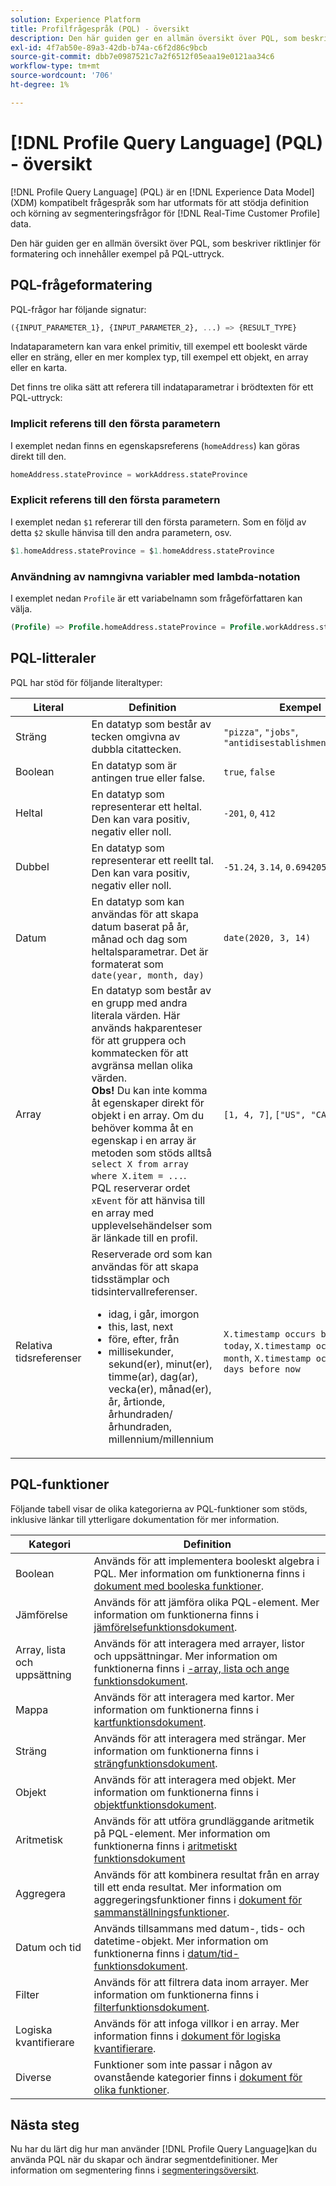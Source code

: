```yaml
---
solution: Experience Platform
title: Profilfrågespråk (PQL) - översikt
description: Den här guiden ger en allmän översikt över PQL, som beskriver riktlinjer för formatering och innehåller exempel på PQL-uttryck.
exl-id: 4f7ab50e-89a3-42db-b74a-c6f2d86c9bcb
source-git-commit: dbb7e0987521c7a2f6512f05eaa19e0121aa34c6
workflow-type: tm+mt
source-wordcount: '706'
ht-degree: 1%

---
```


# [!DNL Profile Query Language] (PQL) - översikt

[!DNL Profile Query Language] (PQL) är en [!DNL Experience Data Model] (XDM) kompatibelt frågespråk som har utformats för att stödja definition och körning av segmenteringsfrågor för [!DNL Real-Time Customer Profile] data.

Den här guiden ger en allmän översikt över PQL, som beskriver riktlinjer för formatering och innehåller exempel på PQL-uttryck.

## PQL-frågeformatering

PQL-frågor har följande signatur:

```sql
({INPUT_PARAMETER_1}, {INPUT_PARAMETER_2}, ...) => {RESULT_TYPE}
```

Indataparametern kan vara enkel primitiv, till exempel ett booleskt värde eller en sträng, eller en mer komplex typ, till exempel ett objekt, en array eller en karta.

Det finns tre olika sätt att referera till indataparametrar i brödtexten för ett PQL-uttryck:

### Implicit referens till den första parametern

I exemplet nedan finns en egenskapsreferens (`homeAddress`) kan göras direkt till den.

```sql
homeAddress.stateProvince = workAddress.stateProvince
```

### Explicit referens till den första parametern

I exemplet nedan `$1` refererar till den första parametern. Som en följd av detta `$2` skulle hänvisa till den andra parametern, osv.

```sql
$1.homeAddress.stateProvince = $1.homeAddress.stateProvince
```

### Användning av namngivna variabler med lambda-notation

I exemplet nedan `Profile` är ett variabelnamn som frågeförfattaren kan välja.

```sql
(Profile) => Profile.homeAddress.stateProvince = Profile.workAddress.stateProvince
```

## PQL-litteraler

PQL har stöd för följande literaltyper:

| Literal | Definition | Exempel |
| ------- | ---------- | ------- |
| Sträng | En datatyp som består av tecken omgivna av dubbla citattecken. | `"pizza"`, `"jobs"`, `"antidisestablishmentarianism"` |
| Boolean | En datatyp som är antingen true eller false. | `true`, `false` |
| Heltal | En datatyp som representerar ett heltal. Den kan vara positiv, negativ eller noll. | `-201`, `0`, `412` |
| Dubbel | En datatyp som representerar ett reellt tal. Den kan vara positiv, negativ eller noll. | `-51.24`, `3.14`, `0.6942058` |
| Datum | En datatyp som kan användas för att skapa datum baserat på år, månad och dag som heltalsparametrar. Det är formaterat som `date(year, month, day)` | `date(2020, 3, 14)` |
| Array | En datatyp som består av en grupp med andra literala värden. Här används hakparenteser för att gruppera och kommatecken för att avgränsa mellan olika värden. <br> **Obs!** Du kan inte komma åt egenskaper direkt för objekt i en array. Om du behöver komma åt en egenskap i en array är metoden som stöds alltså `select X from array where X.item = ...`. <br> PQL reserverar ordet `xEvent` för att hänvisa till en array med upplevelsehändelser som är länkade till en profil. | `[1, 4, 7]`, `["US", "CA"]` |
| Relativa tidsreferenser | Reserverade ord som kan användas för att skapa tidsstämplar och tidsintervallreferenser. <ul><li>idag, i går, imorgon</li><li>this, last, next</li><li>före, efter, från</li><li>millisekunder, sekund(er), minut(er), timme(ar), dag(ar), vecka(er), månad(er), år, årtionde, århundraden/århundraden, millennium/millennium</li></ul> | `X.timestamp occurs before today`, `X.timestamp occurs last month`, `X.timestamp occurs <= 3 days before now` |

## PQL-funktioner

Följande tabell visar de olika kategorierna av PQL-funktioner som stöds, inklusive länkar till ytterligare dokumentation för mer information.

| Kategori | Definition |
| -------- | ---------- |
| Boolean | Används för att implementera booleskt algebra i PQL. Mer information om funktionerna finns i [dokument med booleska funktioner](./boolean-functions.md). |
| Jämförelse | Används för att jämföra olika PQL-element. Mer information om funktionerna finns i [jämförelsefunktionsdokument](./comparison-functions.md). |
| Array, lista och uppsättning | Används för att interagera med arrayer, listor och uppsättningar. Mer information om funktionerna finns i [-array, lista och ange funktionsdokument](./array-functions.md). |
| Mappa | Används för att interagera med kartor. Mer information om funktionerna finns i [kartfunktionsdokument](./map-functions.md). |
| Sträng | Används för att interagera med strängar. Mer information om funktionerna finns i [strängfunktionsdokument](./string-functions.md). |
| Objekt | Används för att interagera med objekt. Mer information om funktionerna finns i [objektfunktionsdokument](./object-functions.md). |
| Aritmetisk | Används för att utföra grundläggande aritmetik på PQL-element. Mer information om funktionerna finns i [aritmetiskt funktionsdokument](./arithmetic-functions.md) |
| Aggregera | Används för att kombinera resultat från en array till ett enda resultat. Mer information om aggregeringsfunktioner finns i [dokument för sammanställningsfunktioner](./aggregation-functions.md). |
| Datum och tid | Används tillsammans med datum-, tids- och datetime-objekt. Mer information om funktionerna finns i [datum/tid-funktionsdokument](./datetime-functions.md). |
| Filter | Används för att filtrera data inom arrayer. Mer information om funktionerna finns i [filterfunktionsdokument](./filter-functions.md). |
| Logiska kvantifierare | Används för att infoga villkor i en array. Mer information finns i [dokument för logiska kvantifierare](./logical-quantifiers.md). |
| Diverse | Funktioner som inte passar i någon av ovanstående kategorier finns i [dokument för olika funktioner](./misc-functions.md). |

## Nästa steg

Nu har du lärt dig hur man använder [!DNL Profile Query Language]kan du använda PQL när du skapar och ändrar segmentdefinitioner. Mer information om segmentering finns i [segmenteringsöversikt](../home.md).
